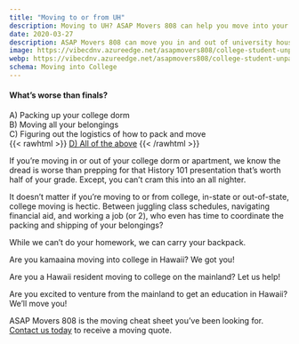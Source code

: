 ```yaml
---
title: "Moving to or from UH"
description: Moving to UH? ASAP Movers 808 can help you move into your dorm, or student housing.
date: 2020-03-27
description: ASAP Movers 808 can move you in and out of university housing.
image: https://vibecdnv.azureedge.net/asapmovers808/college-student-unpacking-700.jpg
webp: https://vibecdnv.azureedge.net/asapmovers808/college-student-unpacking-700.webp
schema: Moving into College
---
```

#### What’s worse than finals? 

A) Packing up your college dorm  
B) Moving all your belongings  
C) Figuring out the logistics of how to pack and move  
{{< rawhtml >}}
<ins class="bg-highlight no-underline">D) All of the above</ins>
{{< /rawhtml >}}   

If you’re moving in or out of your college dorm or apartment, we know the dread is worse than prepping for that History 101 presentation that’s worth half of your grade. Except, you can’t cram this into an all nighter.

It doesn’t matter if you’re moving to or from college, in-state or out-of-state, college moving is hectic. Between juggling class schedules, navigating financial aid, and working a job (or 2), who even has time to coordinate the packing and shipping of your belongings? 


While we can’t do your homework, we can carry your backpack. 

Are you kamaaina moving into college in Hawaii? We got you! 

Are you a Hawaii resident moving to college on the mainland? Let us help!  

Are you excited to venture from the mainland to get an education in Hawaii? We’ll move you!  


ASAP Movers 808 is the moving cheat sheet you’ve been looking for. [Contact us today](/contact) to receive a moving quote.

